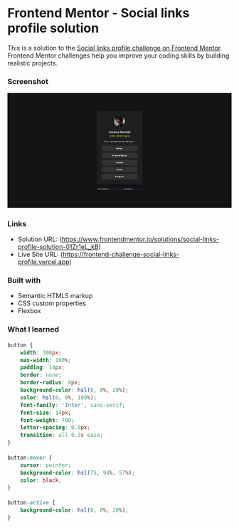 # Frontend Mentor - Social links profile solution

This is a solution to the [Social links profile challenge on Frontend Mentor](https://www.frontendmentor.io/challenges/social-links-profile-UG32l9m6dQ). Frontend Mentor challenges help you improve your coding skills by building realistic projects. 

### Screenshot

![](./screenshot.png)

### Links

- Solution URL: (https://www.frontendmentor.io/solutions/social-links-profile-solution-01Zr1eL_kB)
- Live Site URL: (https://frontend-challenge-social-links-profile.vercel.app)

### Built with

- Semantic HTML5 markup
- CSS custom properties
- Flexbox

### What I learned

```css
button {
    width: 300px;
    max-width: 100%;
    padding: 14px;
    border: none;
    border-radius: 8px;
    background-color: hsl(0, 0%, 20%);
    color: hsl(0, 0%, 100%);
    font-family: 'Inter', sans-serif;
    font-size: 14px;
    font-weight: 700;
    letter-spacing: 0.9px;
    transition: all 0.3s ease;
}

button:hover {
    cursor: pointer;
    background-color: hsl(75, 94%, 57%);
    color: black;
}

button:active {
    background-color: hsl(0, 0%, 20%);
}
```
